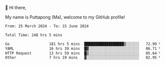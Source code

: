 👋 Hi there,

My name is Puttapong (Ma), welcome to my GitHub profile!

<!--START_SECTION:waka-->

```txt
From: 25 March 2024 - To: 15 June 2024

Total Time: 248 hrs 5 mins

Go                  181 hrs 5 mins  ██████████████████▒░░░░░░   72.99 %
YAML                16 hrs 39 mins  █▓░░░░░░░░░░░░░░░░░░░░░░░   06.71 %
HTTP Request        13 hrs 59 mins  █▒░░░░░░░░░░░░░░░░░░░░░░░   05.64 %
Other               7 hrs 19 mins   ▓░░░░░░░░░░░░░░░░░░░░░░░░   02.95 %
```

<!--END_SECTION:waka-->
